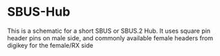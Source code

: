 # SBUS-Hub

This is a schematic for a short SBUS or SBUS.2 Hub. It uses square pin header pins on male side, and commonly available female headers from digikey for the female/RX side
